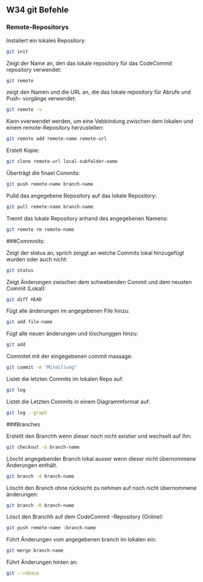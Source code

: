 ## W34 git Befehle

### Remote-Repositorys

Instaliert ein lokales Repository:

```bash 
git init
```

Zeigt der Name an, den das lokale repository für das CodeCommit repository verwendet:

```bash
git remote
```

zeigt den Namen und die URL an, die das lokale repository für Abrufe und Push- vorgänge verwendet:

```bash
git remote -v
```

Kann vverwendet werden, um eine Vebbindung zwischen dem lokalen und einem remote-Repository herzustellen:

```bash
git remote add remote-name remote-url
```

Erstelt Kopie:

```bash
git clone remote-url local-subfolder-name
```

Überträgt die finael Commits:

```bash
git push remote-name branch-name
```

Pulld das angegebene Repository auf das lokale Repository:

```bash
git pull remote-name branch-name
```

Trennt das lokale Repository anhand des angegebenen Namens:

```bash
git remote rm remote-name
```


###Commmits:

Zeigt der status an, sprich zeiggt an welche Commits lokal hinzugefügt wurden oder auch nicht:

```bash
git status
```

Zeigt Änderungen zwischen dem schwebenden Commit und dem neusten Commit (Lokal):

```bash
git diff HEAD
```

Fügt alle änderungen im angegebenen File hinzu:

```bash
git add file-name
```

Fügt alle neuen änderungen und löschunggen hinzu:

```bash
git add
```

Commitet mit der eingegebenen commit massage:

```bash
git commit -m "Miteillung"
```

Listet die letzten Commits im lokalen Repo auf:

```bash
git log
```

Listet die Letzten Commits in einem Diagrammformat auf:

```bash
git log --graph
```

###Branches

Erstellt den Branchh wenn dieser noch nicht existier und wechselt auf Ihn:

```bash
git checkout -b branch-name
```

Löscht angegebender Branch lokal ausser wenn dieser nicht übernommene Änderungen enthält.

```bash
git branch -d branch-name
```

Löscht den Branch ohne rücksicht zu nehmen auf noch nicht übernommene änderungen:

```bash
git branch -D branch-name
```

Lösct den Branchh auf dem CodeCommit -Repository (Online):

```bash
git push remote-name :branch-name
```

Führt Änderungen vom angegebenen branch im lokalen ein:

```bash
git merge branch-name
```

Führt Änderungen hinten an:

```bash
git --rebase
```



